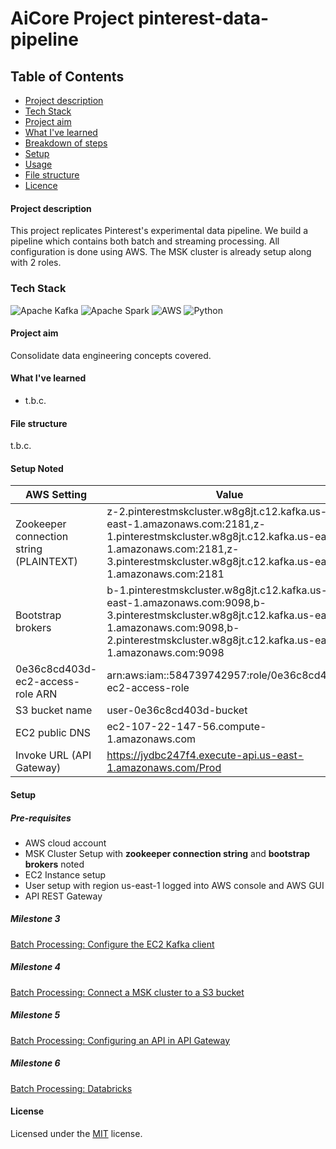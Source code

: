 # AiCore Project pinterest-data-pipeline


## Table of Contents
* [Project description](#project-description)
* [Tech Stack](#tech-stack)
* [Project aim](#project-aim)
* [What I've learned](#what-ive-learned)
* [Breakdown of steps](#breakdown-of-steps)
* [Setup](#setup)
* [Usage](#usage)
* [File structure](#file-structure)
* [Licence](#license)

#### Project description
This project replicates Pinterest's experimental data pipeline. We build a pipeline which contains both batch and streaming processing.
All configuration is done using AWS. The MSK cluster is already setup along with 2 roles.

### Tech Stack
![Apache Kafka](https://img.shields.io/badge/Apache%20Kafka-000?style=for-the-badge&logo=apachekafka)
![Apache Spark](https://img.shields.io/badge/Apache%20Spark-FDEE21?style=flat-square&logo=apachespark&logoColor=black)
![AWS](https://img.shields.io/badge/AWS-%23FF9900.svg?style=for-the-badge&logo=amazon-aws&logoColor=white)
![Python](https://img.shields.io/badge/python-3670A0?style=for-the-badge&logo=python&logoColor=ffdd54)


#### Project aim
Consolidate data engineering concepts covered. 

#### What I've learned
  - t.b.c.

#### File structure
t.b.c.

#### Setup Noted
| AWS Setting                             | Value                                                                                                                                                                                                             |
|-----------------------------------------|-------------------------------------------------------------------------------------------------------------------------------------------------------------------------------------------------------------------|
| Zookeeper connection string (PLAINTEXT) | z-2.pinterestmskcluster.w8g8jt.c12.kafka.us-east-1.amazonaws.com:2181,z-1.pinterestmskcluster.w8g8jt.c12.kafka.us-east-1.amazonaws.com:2181,z-3.pinterestmskcluster.w8g8jt.c12.kafka.us-east-1.amazonaws.com:2181 |
| Bootstrap brokers                       | b-1.pinterestmskcluster.w8g8jt.c12.kafka.us-east-1.amazonaws.com:9098,b-3.pinterestmskcluster.w8g8jt.c12.kafka.us-east-1.amazonaws.com:9098,b-2.pinterestmskcluster.w8g8jt.c12.kafka.us-east-1.amazonaws.com:9098 |
| 0e36c8cd403d-ec2-access-role ARN        | arn:aws:iam::584739742957:role/0e36c8cd403d-ec2-access-role                                                                                                                                                       |
| S3 bucket name                          | user-0e36c8cd403d-bucket                                                                                                                                                                                          |
| EC2 public DNS                          | ec2-107-22-147-56.compute-1.amazonaws.com                                                                                                                                                                         |
| Invoke URL (API Gateway)                | https://jydbc247f4.execute-api.us-east-1.amazonaws.com/Prod                                                                                                                                                       |


#### Setup
##### Pre-requisites
  - AWS cloud account
  - MSK Cluster Setup with **zookeeper connection string** and **bootstrap brokers** noted
  - EC2 Instance setup  
  - User setup with region us-east-1 logged into AWS console and AWS GUI
  - API REST Gateway

##### Milestone 3 
[Batch Processing: Configure the EC2 Kafka client](setup%2Fmilestone3.md)

##### Milestone 4
[Batch Processing: Connect a MSK cluster to a S3 bucket](setup%2Fmilestone4.md)

##### Milestone 5
[Batch Processing: Configuring an API in API Gateway](setup%2Fmilestone5.md)

##### Milestone 6
[Batch Processing: Databricks](setup%2Fmilestone6.md)

#### License
Licensed under the [MIT](https://github.com/lmash/pinterest-data-pipeline924/blob/main/LICENSE) license.